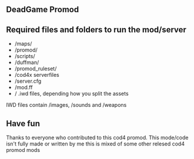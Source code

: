 ## DeadGame Promod 

## Required files and folders to run the mod/server

- /maps/
- /promod/
- /scripts/
- /duffman/
- /promod_ruleset/
- /cod4x serverfiles
- /server.cfg
- /mod.ff
- / .iwd files, depending how you split the assets

IWD files contain /images, /sounds and /weapons

## Have fun

Thanks to everyone who contributed to this cod4 promod. This mode/code isn't fully made or written by me this is mixed of some other relesed cod4 promod mods 
